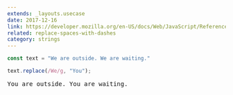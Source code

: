 ```yaml
---
extends: _layouts.usecase
date: 2017-12-16
link: https://developer.mozilla.org/en-US/docs/Web/JavaScript/Reference/Global_Objects/String/replace
related: replace-spaces-with-dashes
category: strings
---
```



```javascript
const text = "We are outside. We are waiting."

text.replace(/We/g, "You");
```

<pre class="output">You are outside. You are waiting.</pre>
